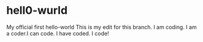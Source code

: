 # hell0-wurld
My official first hello-world
This is my edit for this branch. I am coding. I am a coder.I can code. I have coded. I code!
